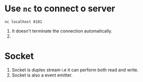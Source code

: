 # Use `nc` to connect o server
```
nc localhost 8181
```

1. It doesn't terminate the connection automatically.
2.

# Socket
1. Socket is duplex stream i.e it can perform both read and write.
2. Socket is also a event emitter.
